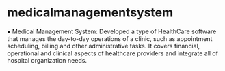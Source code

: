 # medicalmanagementsystem
▪	Medical Management System: Developed a type of HealthCare software that manages the day-to-day operations of a clinic, such as appointment scheduling, billing and other administrative tasks. It covers financial, operational and clinical aspects of healthcare providers and integrate all of hospital organization needs.
